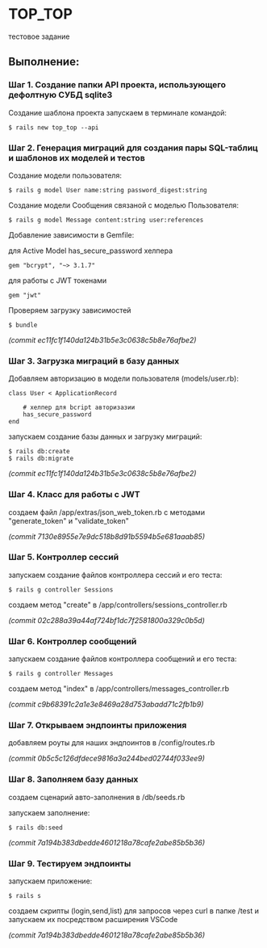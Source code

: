 # TOP_TOP 
тестовое задание

## Выполнение: 

### Шаг 1. Создание папки API проекта, использующего дефолтную СУБД sqlite3 

Создание шаблона проекта запускаем в терминале командой:

    $ rails new top_top --api

### Шаг 2. Генерация миграций для создания пары SQL-таблиц и шаблонов их моделей и тестов    

Создание модели пользователя:

    $ rails g model User name:string password_digest:string    

Создание модели Сообщения связаной с моделью Пользователя:

    $ rails g model Message content:string user:references

Добавление зависимости в Gemfile:

для Active Model has_secure_password хелпера

    gem "bcrypt", "~> 3.1.7"

для работы с JWT токенами

    gem "jwt"  

Проверяем загрузку зависимостей 

    $ bundle    


_(commit ec11fc1f140da124b31b5e3c0638c5b8e76afbe2)_

### Шаг 3. Загрузка миграций в базу данных

Добавляем авторизацию в модели пользователя (models/user.rb):

    class User < ApplicationRecord

        # хелпер для bcript авторизазии
        has_secure_password
    end  

запускаем создание базы данных и загрузку миграций: 

    $ rails db:create
    $ rails db:migrate    

_(commit ec11fc1f140da124b31b5e3c0638c5b8e76afbe2)_

### Шаг 4. Класс для работы с JWT

создаем файл /app/extras/json_web_token.rb c методами "generate_token" и "validate_token"  

_(commit 7130e8955e7e9dc518b8d91b5594b5e681aaab85)_


### Шаг 5. Контроллер сессий

запускаем создание файлов контроллера сессий и его теста: 
 
    $ rails g controller Sessions

создаем метод "create" в /app/controllers/sessions_controller.rb

_(commit 02c288a39a44af724bf1dc7f2581800a329c0b5d)_

### Шаг 6. Контроллер сообщений

запускаем создание файлов контроллера сообщений и его теста: 

    $ rails g controller Messages

создаем метод "index" в /app/controllers/messages_controller.rb

_(commit c9b68391c2a1e3e8469a28d753abadd71c2fb1b9)_

### Шаг 7. Открываем эндпоинты приложения

добавляем роуты для наших эндпоинтов в /config/routes.rb

_(commit 0b5c5c126dfdece9816a3a244bed02744f033ee9)_

### Шаг 8. Заполняем базу данных 

создаем сценарий авто-заполнения  в /db/seeds.rb

запускаем заполнение:

    $ rails db:seed

_(commit 7a194b383dbedde4601218a78cafe2abe85b5b36)_    

### Шаг 9. Тестируем эндпоинты

запускаем приложение:  

    $ rails s

создаем скрипты (login,send,list) для запросов через curl в 
папке /test и запускаем их посредством расширения VSCode

_(commit 7a194b383dbedde4601218a78cafe2abe85b5b36)_